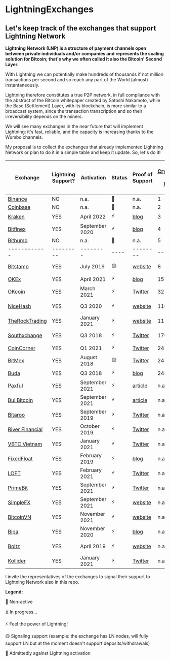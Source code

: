 # LightningExchanges
## Let's keep track of the exchanges that support Lightning Network

**Lightning Network (LNP) is a structure of payment channels open between private individuals and/or companies and represents the scaling solution for Bitcoin; that's why we often called it also the Bitcoin' Second Layer.**

With Lightning we can potentially make hundreds of thousands if not million transactions per second and so reach any part of the World (almost) instantaneously.

Lightning therefore constitutes a true P2P network, in full compliance with the abstract of the Bitcoin whitepaper created by Satoshi Nakamoto, while the Base (Settlement) Layer, with its blockchain, is more similar to a broadcast system, since the transaction transcription and so their irreversibility depends on the miners.



We will see many exchanges in the near future that will implement Lightning: it's fast, reliable, and the capacity is increasing thanks to the Wumbo channels.

My proposal is to collect the exchanges that already implemented Lightning Network or plan to do it in a simple table and keep it update.
So, let's do it!


 Exchange | Lightning Support? | Activation | Status | Proof of Support | [Top Cryptocurrency Spot Exchanges Position](https://coinmarketcap.com/it/rankings/exchanges/) | Node URI | KYC on deposit/withdraw | Min. Chan Capacity (BTC)
 ------------ | ------------- | ------------- | ------- | ------------- | ------------- | ------------- | ------------- | -------------
[Binance](https://binance.com) | NO | n.a. | :red_circle: | n.a. | 1 | n.a. | n.a. | n.a.
[Coinbase](https://coinbase.com)| NO | n.a. | :red_circle: | n.a. | 2 | n.a. | n.a. | n.a.
[Kraken](https://kraken.com)| YES | April 2022 | :zap: | [blog](https://blog.kraken.com/post/13502/kraken-now-supports-instant-lightning-network-btc-transactions/) | 3 | [Link](https://amboss.space/node/02f1a8c87607f415c8f22c00593002775941dea48869ce23096af27b0cfdcc0b69) Kraken 🐙⚡ | n.a. | n.a.
[Bitfinex](https://bitfinex.com)| YES | September 2020 | :zap: | [blog](https://blog.bitfinex.com/trading/bitfinex-supports-the-lightning-networks-wumbo-channels/) | 4 | [Link](https://ln.bitfinex.com/) bfx-lnd0, bfx-lnd1 | YES | 0.04
[Bithumb](https://bithumb.com)| NO | n.a. | :red_circle: | n.a. | 5 | n.a. | n.a. | n.a.
 ------------ | --------- | -------- | ---- | -------- | -------- | -------- | -------- | -----
[Bitstamp](https://www.bitstamp.net/)| YES | July 2019 | :yellow_circle: | [website](https://www.bitstamp.net/lightning-network-node/) | 8 | [Link](https://www.bitstamp.net/lightning-network-node/) ln.bitstamp.net | YES | 0.0002
[OKEx](https://okex.com)| YES | April 2021 | :zap: | [blog](https://www.okex.com/support/hc/en-us/articles/360059600412) | 15 | [Link](https://1ml.com/node/0294ac3e099def03c12a37e30fe5364b1223fd60069869142ef96580c8439c2e0a) okex | YES | 0.04
[OKcoin](https://okcoin.com)| YES | March 2021 | :zap: | [Twitter](https://twitter.com/OKCoin/status/1367565547651559424) | 32 | [Link](https://1ml.com/node/036b53093df5a932deac828cca6d663472dbc88322b05eec1d42b26ab9b16caa1c) okcoin | YES | 0.04
[NiceHash](https://www.nicehash.com/) | YES | Q3 2020 | :zap: | [website](https://www.nicehash.com/nicehash-lightning-network-node) | 116 | [Link](https://www.nicehash.com/nicehash-lightning-network-node) ln.nicehash.com | n.a. | 0.005
[TheRockTrading](https://www.therocktrading.com/) | YES | January 2021 | :zap: | [website](https://www.therocktrading.com/en/lightning-network ) | 117 | [Link](https://1ml.com/node/032d5ca945dc4887bc9a026f44d60c881595023e3d7e66db803ff86c3b3c09da1b) TheRockLightning | YES | 0.0002
[Southxchange](https://main.southxchange.com/) | YES | Q3 2018 | :zap: | [Twitter](https://twitter.com/southxchange/status/1049223479407599616) | 176 | [Link](https://1ml.com/node/0260fab633066ed7b1d9b9b8a0fac87e1579d1709e874d28a0d171a1f5c43bb877) southxchange.com | NO | 0.0002
[CoinCorner](https://coincorner.com) | YES | Q1 2021 | :zap: | [Twitter](https://twitter.com/CoinCorner/status/1346470541448761344) | 242 | n.a. | n.a. | n.a.
[BitMex](https://bitmex.com/) | YES | August 2018 | 🟡 | [Twitter](https://twitter.com/BitMEXResearch/status/1031814678371069952) | 247 | [Link](https://1ml.com/node/0287416bd553ff2630ff54640e3a7e4230d632387039313bf5a24d7df2006e13c2) BitMexResearch | YES | n.a.
[Buda](https://buda.com) | YES | Q3 2018 | :zap: | [blog](https://blog.buda.com/prueba-lightning-network-en-buda-com/) | 248 | n.a. | YES | n.a.
[Paxful](https://paxful.com) | YES | September 2021 | :zap: | [article](https://paxful.com/blog/lighting-network-integration) | n.a. | n.a. | n.a. | n.a.
[BullBitcoin](https://bullbitcoin.com) | YES | September 2021 | :zap: | [article](https://medium.com/bull-bitcoin/scaling-bull-bitcoins-non-custodial-services-with-the-lightning-network-782585d96098) | n.a. | [Link](https://1ml.com/node/020a1df50b701331a29782093210460b10eee0ac5ef6a01b9c51dff9b8fddf5fb0) bullbitcoin.com | n.a. | n.a.
[Bitaroo](https://bitaroo.com.au/) | YES | September 2019 | :zap: | [Twitter](https://twitter.com/BitarooExchange/status/1307999122151022594) | n.a. | n.a. | YES | n.a.
[River Financial](https://river.com/) | YES | October 2019 | :zap: | [Twitter](https://twitter.com/AndrewBenson/status/1354131122980982785) | n.a. | [Link](https://ln.river.com/) ln.river.com | YES | n.a. | n.a.
[VBTC Vietnam](https://vbtc.exchange/) | YES | January 2021 | :zap: | [Twitter](https://twitter.com/VBTC_Vietnam/status/1353564136702005248) | n.a. | n.a. | YES | n.a.
[FixedFloat](https://fixedfloat.com/) | YES | February 2019 | :zap: | [blog](https://fixedfloat.com/blog/currency/lightning-network) | n.a. | [Link](https://1ml.com/node/037f990e61acee8a7697966afd29dd88f3b1f8a7b14d625c4f8742bd952003a590) fixedfloat.com | NO | n.a.
[LOFT](https://loft.trade/) | YES | February 2021 | :zap: | [Twitter](https://twitter.com/LoftTrade/status/1370047636728844288) | n.a. | n.a. | NO | n.a.
[PrimeBit](https://primebit.com/) | YES | September 2021 | :zap: | [Twitter](https://twitter.com/primebit_com/status/1438078966384975872) | n.a. | n.a. | NO | n.a.
[SimpleFX](https://simplefx.com/) | YES | September 2021 | :zap: | [website](https://simplefx.com/bitcoin-lightning-network/) | n.a. | n.a. | NO | n.a.
[BitcoinVN](https://bitcoinvn.io) | YES | November 2021 | :zap: | [website](https://bitcoinvn.io/?deposit=btcln) | n.a. | n.a. | NO | n.a.
[Bipa](https://bipa.app) | YES | November 2020 | :zap: | [blog](https://medium.com/o-blog-da-bipa/bipa-lan%C3%A7a-suporte-%C3%A0-lightning-network-d7474409059e) | n.a. | [Link](https://1ml.com/node/02fb79c3a9121d85b126687bd111eaebf21aaaaa5cbf232e2b6c3bdf8803f40182) bipa | YES | n.a.
[Boltz](https://boltz.exchange) | YES | April 2019 | :zap: | [website](https://www.notion.so/Frequently-Asked-Questions-585328ae43944e2eba351050790d5eec) | n.a. | [Link](https://1ml.com/node/026165850492521f4ac8abd9bd8088123446d126f648ca35e60f88177dc149ceb2) boltz.exchange | NO | n.a.
[Kollider](https://pro.kollider.xyz) | YES | January 2021 | :zap: | [Twitter](https://twitter.com/kollider_trade) | n.a. | [Link](https://1ml.com/node/02fe80fb6a2dc0fb6e9bec49c76d048889c91355d4e900fcb026bf095665790325) kollider| NO | 0.005

I invite the representatives of the exchanges to signal their support to Lightning Network also in this repo.

**Legend:**

:red_circle: Non-active 

:hourglass_flowing_sand: In progress...

:zap: Feel the power of Lightning!

:yellow_circle: Signaling support (example: the exchange has LN nodes, will fully support LN but at the moment doesn't support deposits/withdrawals)

:poop: Admittedly against Lightning activation
